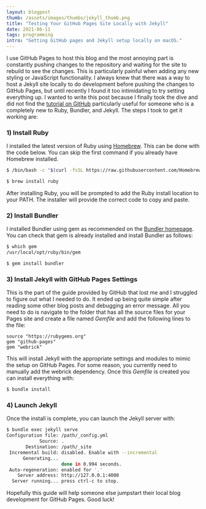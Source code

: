 ```yaml
---
layout: blogpost
thumb: /assets/images/thumbs/jekyll_thumb.png
title: "Testing Your GitHub Pages Site Locally with Jekyll"
date: 2021-06-11
tags: programming
intro: "Getting GitHub pages and Jekyll setup locally on macOS."
---
```


I use GitHub Pages to host this blog and the most annoying part is constantly pushing changes to the repository and waiting for the site to rebuild to see the changes. This is particularly painful when adding any new styling or JavaScript functionality. I always knew that there was a way to host a Jekyll site locally to do development before pushing the changes to GitHub Pages, but until recently I found it too intimidating to try setting everything up. I wanted to write this post because I finally took the dive and did not find the <a href="https://docs.github.com/en/pages/setting-up-a-github-pages-site-with-jekyll/testing-your-github-pages-site-locally-with-jekyll" target="_blank">tutorial on GitHub</a> particularly useful for someone who is a completely new to Ruby, Bundler, and Jekyll. The steps I took to get it working are:

### 1) Install Ruby

I installed the latest version of Ruby using <a href="https://brew.sh" target="_blank">Homebrew</a>. This can be done with the code below. You can skip the first command if you already have Homebrew installed.

```bash
$ /bin/bash -c "$(curl -fsSL https://raw.githubusercontent.com/Homebrew/install/HEAD/install.sh)"

$ brew install ruby
```

After installing Ruby, you will be prompted to add the Ruby install location to your PATH. The installer will provide the correct code to copy and paste.

### 2) Install Bundler

I installed Bundler using gem as recommended on the <a href="https://bundler.io" target="_blank">Bundler homepage</a>. You can check that gem is already installed and install Bundler as follows:
```bash
$ which gem
/usr/local/opt/ruby/bin/gem

$ gem install bundler
```

### 3) Install Jekyll with GitHub Pages Settings

This is the part of the guide provided by GitHub that lost me and I struggled to figure out what I needed to do. It ended up being quite simple after reading some other blog posts and debugging an error message. All you need to do is navigate to the folder that has all the source files for your Pages site and create a file named *Gemfile* and add the following lines to the file:
```
source "https://rubygems.org"
gem "github-pages"
gem "webrick"
```
This will install Jekyll with the appropriate settings and modules to mimic the setup on GitHub Pages. For some reason, you currently need to manually add the webrick dependency. Once this *Gemfile* is created you can install everything with:
```bash
$ bundle install
```

### 4) Launch Jekyll
Once the install is complete, you can launch the Jekyll server with:
```bash
$ bundle exec jekyll serve
Configuration file: /path/_config.yml
            Source: .
       Destination: /path/_site
 Incremental build: disabled. Enable with --incremental
      Generating... 
                    done in 0.994 seconds.
 Auto-regeneration: enabled for '.'
    Server address: http://127.0.0.1:4000
  Server running... press ctrl-c to stop.
```

Hopefully this guide will help someone else jumpstart their local blog development for GitHub Pages. Good luck!
